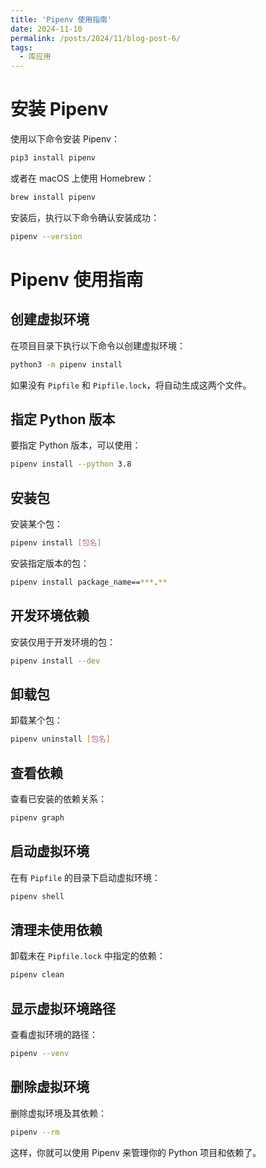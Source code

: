 ```yaml
---
title: 'Pipenv 使用指南'
date: 2024-11-10
permalink: /posts/2024/11/blog-post-6/
tags:
  - 库应用
---
```

# 安装 Pipenv

使用以下命令安装 Pipenv：

```bash
pip3 install pipenv
```

或者在 macOS 上使用 Homebrew：

```bash
brew install pipenv
```

安装后，执行以下命令确认安装成功：

```bash
pipenv --version
```

# Pipenv 使用指南

## 创建虚拟环境

在项目目录下执行以下命令以创建虚拟环境：

```bash
python3 -m pipenv install
```

如果没有 `Pipfile` 和 `Pipfile.lock`，将自动生成这两个文件。

## 指定 Python 版本

要指定 Python 版本，可以使用：

```bash
pipenv install --python 3.8
```

## 安装包

安装某个包：

```bash
pipenv install [包名]
```

安装指定版本的包：

```bash
pipenv install package_name==***.**
```

## 开发环境依赖

安装仅用于开发环境的包：

```bash
pipenv install --dev
```

## 卸载包

卸载某个包：

```bash
pipenv uninstall [包名]
```

## 查看依赖

查看已安装的依赖关系：

```bash
pipenv graph
```

## 启动虚拟环境

在有 `Pipfile` 的目录下启动虚拟环境：

```bash
pipenv shell
```

## 清理未使用依赖

卸载未在 `Pipfile.lock` 中指定的依赖：

```bash
pipenv clean
```

## 显示虚拟环境路径

查看虚拟环境的路径：

```bash
pipenv --venv
```

## 删除虚拟环境

删除虚拟环境及其依赖：

```bash
pipenv --rm
```

这样，你就可以使用 Pipenv 来管理你的 Python 项目和依赖了。
